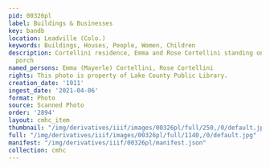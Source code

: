 ```yaml
---
pid: 00326pl
label: Buildings & Businesses
key: bandb
location: Leadville (Colo.)
keywords: Buildings, Houses, People, Women, Children
description: Cortellini residence, Emma and Rose Cortellini standing on the front
  porch
named_persons: Emma (Mayerle) Cortellini, Rose Cortellini
rights: This photo is property of Lake County Public Library.
creation_date: '1911'
ingest_date: '2021-04-06'
format: Photo
source: Scanned Photo
order: '2894'
layout: cmhc_item
thumbnail: "/img/derivatives/iiif/images/00326pl/full/250,/0/default.jpg"
full: "/img/derivatives/iiif/images/00326pl/full/1140,/0/default.jpg"
manifest: "/img/derivatives/iiif/00326pl/manifest.json"
collection: cmhc
---
```

